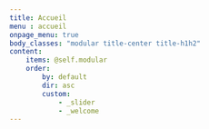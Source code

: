 ```yaml
---
title: Accueil
menu : accueil
onpage_menu: true
body_classes: "modular title-center title-h1h2"
content:
    items: @self.modular
    order:
        by: default
        dir: asc
        custom:
            - _slider
            - _welcome
---
```

